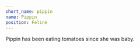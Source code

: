 ```yaml
---
short_name: pippin
name: Pippin
position: Feline
---
```

Pippin has been eating tomatoes since she was baby.
